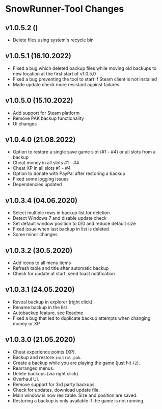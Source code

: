 ﻿# SnowRunner-Tool Changes

## v1.0.5.2 ()
- Delete files using system´s recycle bin

## v1.0.5.1 (16.10.2022)
- Fixed a bug which deleted backup files while moving old backups to new location at the first start of v1.0.5.0
- Fixed a bug preventing the tool to start if Steam client is not installed
- Made update check more resistant against failures

## v1.0.5.0 (15.10.2022)
- Add support for Steam platform
- Remove PAK backup functionality
- UI changes

## v1.0.4.0 (21.08.2022)

- Option to restore a single save game slot (#1 - #4) or all slots from a backup
- Cheat money in all slots #1 - #4
- Cheat XP in all slots #1 - #4
- Option to donate with PayPal after restoring a backup
- Fixed some logging issues
- Dependencies updated

## v1.0.3.4 (04.06.2020)

- Select multiple rows in backup list for deletion
- Detect Windows 7 and disable update check
- Set default window position to 0/0 and reduce default size
- Fixed issue when last backup in list is deleted
- Some minor changes

## v1.0.3.2 (30.5.2020)

- Add icons to all menu items
- Refresh table and title after automatic backup
- Check for update at start, send toast notification


## v1.0.3.1 (24.05.2020)

- Reveal backup in explorer (right click)
- Rename backup in the list
- Autobackup feature, see Readme
- Fixed a bug that led to duplicate backup attempts when changing money or XP


## v1.0.3.0 (21.05.2020)

- Cheat experience points (XP).
- Backup and restore `initial.pak`.
- Create a backup while you are playing the game (just hit `F2`).
- Rearranged menus.
- Delete backups (via right click)
- Overhaul UI.
- Remove support for 3rd party backups.
- Check for updates, download update file.
- Main window is now resizable. Size and position are saved.
- Restoring a backup is only available if the game is not running.